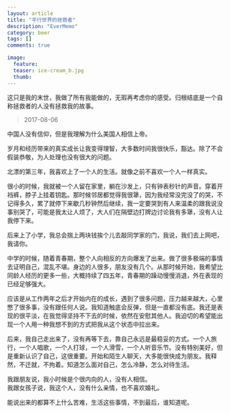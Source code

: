 ```yaml
---
layout: article
title: "平行世界的拯救者"
description: "EverMemo"
category: beer
tags: []
comments: true

image:
  feature:
  teaser: ice-cream_b.jpg
  thumb:
---
```

这只是我的末世，我做了所有我能做的，无瑕再考虑你的感受。归根结底是一个自称拯救者的人没有拯救我的故事。  
> 2017-08-06

中国人没有信仰，但是我理解为什么美国人相信上帝。  

岁月和经历带来的真实成长让我变得理智，大多数时间我很快乐，豁达。除了不会假装恭敬，为人处理也没有很大的问题。  

北漂的第三年，我喜欢上了一个人的生活。就像之前不喜欢一个人一样真实。    

很小的时候，我就被一个人留在家里，躺在沙发上，只有钟表秒针的声音。穿着开裆裤，脖子上挂着钥匙。那时候邻居都觉得我很犟，因为我经常没完没了的哭，不记得多久，累了就停下来歇几秒钟然后继续，我一定要哭到有人来温柔的跟我说没事别哭了，可能是我太让人烦了，大人们在隔壁边打牌边讨论我有多犟，没有人让我停下来。    

后来上了小学，我总会揣上两块钱挨个儿去敲同学家的门，我说，我们去上网吧，我请你。  

中学的时候，随着青春期，整个人向相反的方向爆发了出来。做了很多极端的事情去证明自己，混乱不堪。身边的人很多，朋友没有几个。从那时候开始，我希望比同龄人经历的更多一些，大概持续了四五年，青春期的躁动慢慢消退，外在表现的已经足够强大。  

应该是从工作两年之后才开始内在的成长，遇到了很多问题，压力越来越大，心里憋了很多事，没有跟任何人说。我知道触底会反弹，但是一直都没有底。我还是表现的很平淡，在我觉得坚持不下去的时候，依然在安慰其他人。我迫切的希望能出现一个人用一种我想不到的方式把我从这个状态中拉出来。  

后来，我自己走出来了，没有再等下去，靠自己永远是最稳妥的方式。一个人旅行，一个人唱歌，一个人打球，一个人滑雪，一个人听音乐节。没有特别美好，但是重新认识了自己，这很重要。开始和陌生人聊天，大多能很快成为朋友。我释然，不迁就，不拘着。知道怎么面对自己，怎么冷静，怎么对待生活。  

我跟朋友说，我小时候是个很内向的人，没有人相信。  
我跟女孩子说，我这个人，没有什么亲情，也不喜欢婚礼。  

能说出来的都算不上什么苦难，生活这些事情，不到最后，谁知道呢。  
